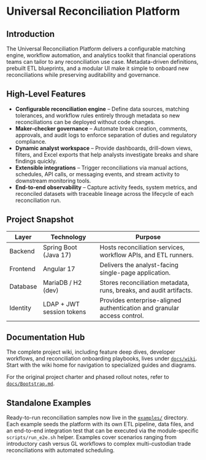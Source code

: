 # Universal Reconciliation Platform

## Introduction
The Universal Reconciliation Platform delivers a configurable matching engine, workflow automation, and analytics toolkit that financial operations teams can tailor to any reconciliation use case. Metadata-driven definitions, prebuilt ETL blueprints, and a modular UI make it simple to onboard new reconciliations while preserving auditability and governance.

## High-Level Features
- **Configurable reconciliation engine** – Define data sources, matching tolerances, and workflow rules entirely through metadata so new reconciliations can be deployed without code changes.
- **Maker-checker governance** – Automate break creation, comments, approvals, and audit logs to enforce separation of duties and regulatory compliance.
- **Dynamic analyst workspace** – Provide dashboards, drill-down views, filters, and Excel exports that help analysts investigate breaks and share findings quickly.
- **Extensible integrations** – Trigger reconciliations via manual actions, schedules, API calls, or messaging events, and stream activity to downstream monitoring tools.
- **End-to-end observability** – Capture activity feeds, system metrics, and reconciled datasets with traceable lineage across the lifecycle of each reconciliation run.

## Project Snapshot
| Layer | Technology | Purpose |
| --- | --- | --- |
| Backend | Spring Boot (Java 17) | Hosts reconciliation services, workflow APIs, and ETL runners. |
| Frontend | Angular 17 | Delivers the analyst-facing single-page application. |
| Database | MariaDB / H2 (dev) | Stores reconciliation metadata, runs, breaks, and audit artifacts. |
| Identity | LDAP + JWT session tokens | Provides enterprise-aligned authentication and granular access control. |

## Documentation Hub
The complete project wiki, including feature deep dives, developer workflows, and reconciliation onboarding playbooks, lives under [`docs/wiki`](docs/wiki/README.md). Start with the wiki home for navigation to specialized guides and diagrams.

For the original project charter and phased rollout notes, refer to [`docs/Bootstrap.md`](docs/Bootstrap.md).

## Standalone Examples
Ready-to-run reconciliation samples now live in the [`examples/`](examples/README.md) directory. Each
example seeds the platform with its own ETL pipeline, data files, and an end-to-end integration test
that can be executed via the module-specific `scripts/run_e2e.sh` helper. Examples cover scenarios
ranging from introductory cash versus GL workflows to complex multi-custodian trade reconciliations
with automated scheduling.
